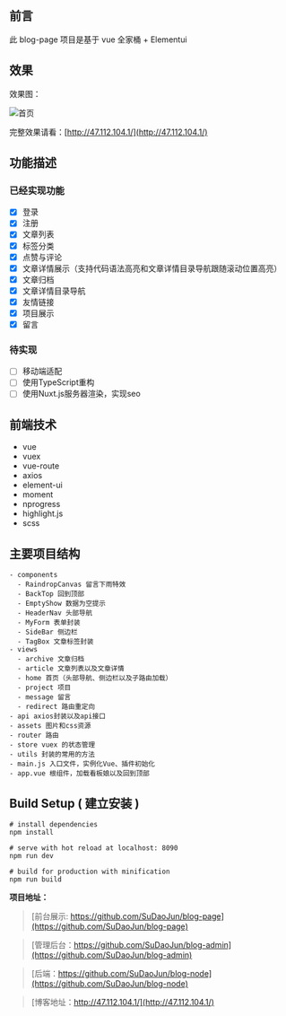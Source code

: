 ## 前言

此 blog-page 项目是基于 vue 全家桶 + Elementui

## 效果

效果图：


![首页](http://sdj_work.gitee.io/note/img/pageHome.png)


完整效果请看：[http://47.112.104.1/](http://47.112.104.1/)

## 功能描述

### 已经实现功能

- [x] 登录
- [x] 注册
- [x] 文章列表
- [x] 标签分类
- [x] 点赞与评论
- [x] 文章详情展示（支持代码语法高亮和文章详情目录导航跟随滚动位置高亮）
- [x] 文章归档
- [x] 文章详情目录导航
- [x] 友情链接
- [x] 项目展示
- [x] 留言

### 待实现

- [ ] 移动端适配
- [ ] 使用TypeScript重构
- [ ] 使用Nuxt.js服务器渲染，实现seo

## 前端技术

- vue
- vuex
- vue-route
- axios
- element-ui
- moment
- nprogress
- highlight.js
- scss

## 主要项目结构

```
- components
  - RaindropCanvas 留言下雨特效
  - BackTop 回到顶部
  - EmptyShow 数据为空提示
  - HeaderNav 头部导航
  - MyForm 表单封装
  - SideBar 侧边栏
  - TagBox 文章标签封装
- views
  - archive 文章归档
  - article 文章列表以及文章详情
  - home 首页（头部导航、侧边栏以及子路由加载）
  - project 项目
  - message 留言
  - redirect 路由重定向
- api axios封装以及api接口
- assets 图片和css资源
- router 路由
- store vuex 的状态管理
- utils 封装的常用的方法
- main.js 入口文件，实例化Vue、插件初始化
- app.vue 根组件，加载看板娘以及回到顶部
```

## Build Setup ( 建立安装 )

```
# install dependencies
npm install

# serve with hot reload at localhost: 8090
npm run dev

# build for production with minification
npm run build
```

**项目地址：**

> [前台展示: https://github.com/SuDaoJun/blog-page](https://github.com/SuDaoJun/blog-page)

> [管理后台：https://github.com/SuDaoJun/blog-admin](https://github.com/SuDaoJun/blog-admin)

> [后端：https://github.com/SuDaoJun/blog-node](https://github.com/SuDaoJun/blog-node)

> [博客地址：http://47.112.104.1/](http://47.112.104.1/)
